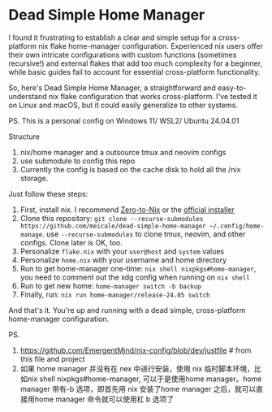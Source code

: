# Dead Simple Home Manager

I found it frustrating to establish a clear and simple setup for a cross-platform nix flake home-manager configuration. Experienced nix users offer their own intricate configurations with custom functions (sometimes recursive!) and external flakes that add too much complexity for a beginner, while basic guides fail to account for essential cross-platform functionality.

So, here's Dead Simple Home Manager, a straightforward and easy-to-understand nix flake configuration that works cross-platform. I've tested it on Linux and macOS, but it could easily generalize to other systems.

PS. This is a personal config on Windows 11/ WSL2/ Ubuntu 24.04.01

Structure
1. nix/home manager and a outsource tmux and neovim configs
2. use submodule to config this repo
3. Currently the config is based on the cache disk to hold all the /nix storage.

Just follow these steps:

1. First, install nix. I recommend [Zero-to-Nix](https://zero-to-nix.com/start/install) or the [official installer](https://nixos.org/download.html)
2. Clone this repository: `git clone --recurse-submodules https://github.com/meicale/dead-simple-home-manager ~/.config/home-manage`. use `--recurse-submodules` to clone tmux, neovim, and other configs. Clone later is OK, too.
3. Personalize `flake.nix` with your `user@host` and `system` values
4. Personalize `home.nix` with your username and home directory
5. Run to get home-manager one-time: `nix shell nixpkgs#home-manager`, you need to comment out the xdg config when running on `nix shell`
6. Run to get new home: `home-manager switch -b backup`
4. Finally, run: `nix run home-manager/release-24.05 switch`

And that's it. You're up and running with a dead simple, cross-platform home-manager configuration.

PS.
1. https://github.com/EmergentMind/nix-config/blob/dev/justfile # from this file and project
2. 如果 home manager 并没有在 nex 中进行安装，使用 nix 临时脚本环境，比如nix shell nixpkgs#home-manager, 可以于是使用home manager。home manager 带有-b 选项，即首先用 nix 安装了home manager 之后，就可以直接用home manager 命令就可以使用杠 b 选项了
